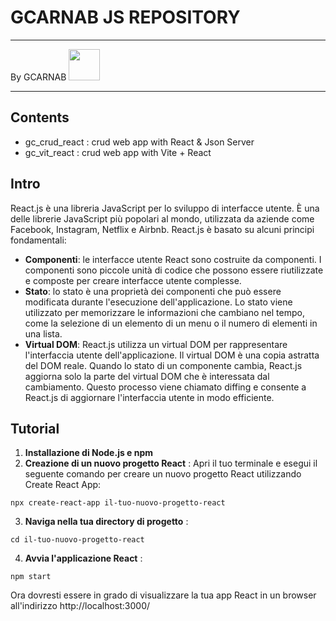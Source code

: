 # GCARNAB JS REPOSITORY

---

By GCARNAB <a href='https://github.com/gcarnab'> <img src='https://avatars.githubusercontent.com/u/15156604?v=4' width="50"/></a>

---

## Contents

- gc_crud_react : crud web app with React & Json Server
- gc_vit_react : crud web app with Vite + React

## Intro
React.js è una libreria JavaScript per lo sviluppo di interfacce utente. È una delle librerie JavaScript più popolari al mondo, utilizzata da aziende come Facebook, Instagram, Netflix e Airbnb.
React.js è basato su alcuni principi fondamentali:
- **Componenti**: le interfacce utente React sono costruite da componenti. I componenti sono piccole unità di codice che possono essere riutilizzate e composte per creare interfacce utente complesse.
- **Stato**: lo stato è una proprietà dei componenti che può essere modificata durante l'esecuzione dell'applicazione. Lo stato viene utilizzato per memorizzare le informazioni che cambiano nel tempo, come la selezione di un elemento di un menu o il numero di elementi in una lista.
- **Virtual DOM**: React.js utilizza un virtual DOM per rappresentare l'interfaccia utente dell'applicazione. Il virtual DOM è una copia astratta del DOM reale. Quando lo stato di un componente cambia, React.js aggiorna solo la parte del virtual DOM che è interessata dal cambiamento. Questo processo viene chiamato diffing e consente a React.js di aggiornare l'interfaccia utente in modo efficiente.
## Tutorial

1. **Installazione di Node.js e npm**
2. **Creazione di un nuovo progetto React** : Apri il tuo terminale e esegui il seguente comando per creare un nuovo progetto React utilizzando Create React App:

```console
npx create-react-app il-tuo-nuovo-progetto-react
```

3. **Naviga nella tua directory di progetto** :

```console
cd il-tuo-nuovo-progetto-react
```

4. **Avvia l'applicazione React** :

```console
npm start
```

Ora dovresti essere in grado di visualizzare la tua app React in un browser all'indirizzo http://localhost:3000/
